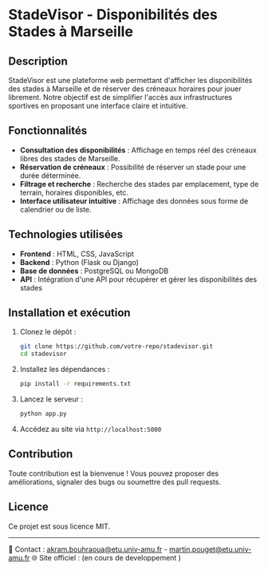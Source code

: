 # StadeVisor - Disponibilités des Stades à Marseille

## Description

StadeVisor est une plateforme web permettant d'afficher les disponibilités des stades à Marseille et de réserver des créneaux horaires pour jouer librement. Notre objectif est de simplifier l'accès aux infrastructures sportives en proposant une interface claire et intuitive.

## Fonctionnalités

- **Consultation des disponibilités** : Affichage en temps réel des créneaux libres des stades de Marseille.
- **Réservation de créneaux** : Possibilité de réserver un stade pour une durée déterminée.
- **Filtrage et recherche** : Recherche des stades par emplacement, type de terrain, horaires disponibles, etc.
- **Interface utilisateur intuitive** : Affichage des données sous forme de calendrier ou de liste.

## Technologies utilisées

- **Frontend** : HTML, CSS, JavaScript
- **Backend** : Python (Flask ou Django)
- **Base de données** : PostgreSQL ou MongoDB
- **API** : Intégration d'une API pour récupérer et gérer les disponibilités des stades

## Installation et exécution

1. Clonez le dépôt :

   ```bash
   git clone https://github.com/votre-repo/stadevisor.git
   cd stadevisor
   ```

2. Installez les dépendances :

   ```bash
   pip install -r requirements.txt
   ```

3. Lancez le serveur :

   ```bash
   python app.py
   ```

4. Accédez au site via `http://localhost:5000`

## Contribution

Toute contribution est la bienvenue ! Vous pouvez proposer des améliorations, signaler des bugs ou soumettre des pull requests.

## Licence

Ce projet est sous licence MIT.

---

📧 Contact : <akram.bouhraoua@etu.univ-amu.fr> - <martin.pouget@etu.univ-amu.fr>
🌐 Site officiel : (en cours de developpement )
